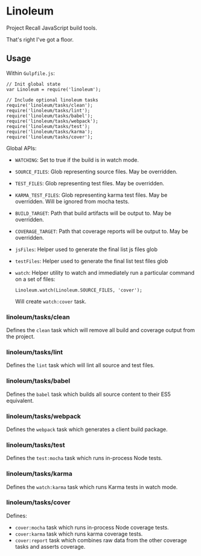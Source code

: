 # Linoleum

Project Recall JavaScript build tools.

That's right I've got a floor.

## Usage

Within `Gulpfile.js`:

```
// Init global state
var Linoleum = require('linoleum');

// Include optional linoleum tasks
require('linoleum/tasks/clean');
require('linoleum/tasks/lint');
require('linoleum/tasks/babel');
require('linoleum/tasks/webpack');
require('linoleum/tasks/test');
require('linoleum/tasks/karma');
require('linoleum/tasks/cover');
```

Global APIs:

- `WATCHING`: Set to true if the build is in watch mode.
- `SOURCE_FILES`: Glob representing source files. May be overridden.
- `TEST_FILES`: Glob representing test files. May be overridden.
- `KARMA_TEST_FILES`: Glob representing karma test files. May be overridden. Will be ignored from mocha tests.
- `BUILD_TARGET`: Path that build artifacts will be output to. May be overridden.
- `COVERAGE_TARGET`: Path that coverage reports will be output to. May be overridden.
- `jsFiles`: Helper used to generate the final list js files glob
- `testFiles`: Helper used to generate the final list test files glob
- `watch`: Helper utility to watch and immediately run a particular command on a set of files:

  ```
  Linoleum.watch(Linoleum.SOURCE_FILES, 'cover');
  ```

  Will create `watch:cover` task.

### linoleum/tasks/clean

Defines the `clean` task which will remove all build and coverage output from the project.

### linoleum/tasks/lint

Defines the `lint` task which will lint all source and test files.

### linoleum/tasks/babel

Defines the `babel` task which builds all source content to their ES5 equivalent.

### linoleum/tasks/webpack

Defines the `webpack` task which generates a client build package.

### linoleum/tasks/test

Defines the `test:mocha` task which runs in-process Node tests.

### linoleum/tasks/karma

Defines the `watch:karma` task which runs Karma tests in watch mode.

### linoleum/tasks/cover

Defines:
- `cover:mocha` task which runs in-process Node coverage tests.
- `cover:karma` task which runs karma coverage tests.
- `cover:report` task which combines raw data from the other coverage tasks and asserts coverage.
